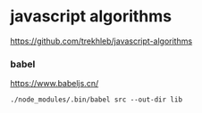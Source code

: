 # javascript algorithms

https://github.com/trekhleb/javascript-algorithms

### babel

https://www.babeljs.cn/

```
./node_modules/.bin/babel src --out-dir lib
```
